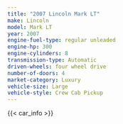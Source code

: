 ```yaml
---
title: "2007 Lincoln Mark LT"
make: Lincoln
model: Mark LT
year: 2007
engine-fuel-type: regular unleaded
engine-hp: 300
engine-cylinders: 8
transmission-type: Automatic
driven-wheels: four wheel drive
number-of-doors: 4
market-category: Luxury
vehicle-size: Large
vehicle-style: Crew Cab Pickup
---
```


{{< car_info >}}
